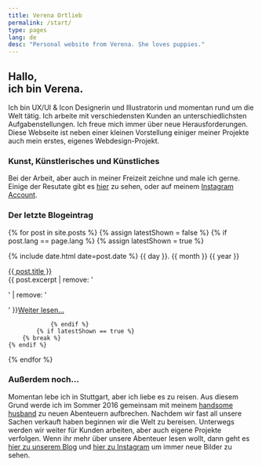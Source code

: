 ```yaml
---
title: Verena Ortlieb
permalink: /start/
type: pages
lang: de
desc: "Personal website from Verena. She loves puppies."
---
```


<h2 class="headline-index">Hallo,<br>ich bin Verena.</h2>

<p>Ich bin UX/UI & Icon Designerin und Illustratorin und momentan rund um die Welt tätig. Ich arbeite mit verschiedensten Kunden an unterschiedlichsten Aufgabenstellungen. Ich freue mich immer über neue Herausforderungen. <br>
Diese Webseite ist neben einer kleinen Vorstellung einiger meiner Projekte auch mein erstes, eigenes Webdesign-Projekt.</p>


<h3 class="subheadline-index">Kunst, Künstlerisches und Künstliches</h3>

<p>Bei der Arbeit, aber auch in meiner Freizeit zeichne und male ich gerne. Einige der Resutate gibt es <a href="/projekte">hier</a> zu sehen, oder auf meinem <a href="https://www.instagram.com/verena_von_o/" target="_blank">Instagram Account</a>.
</p>

<section>
	<div class="grid shots">
	</div>
</section>

<h3 class="subheadline-index">Der letzte Blogeintrag</h3>


{% for post in site.posts %}
	{% assign latestShown = false %}
		{% if post.lang == page.lang %}
			{% assign latestShown = true %}

{% include date.html date=post.date %}
<time class="index-post-container__date">
{{ day }}. {{ month }} {{ year }}  </time>

<div class="index-post-container__title"> <a href="{{ post.url }}">
{{ post.title }}</a></div>

<div class="index-post-container__text">
{{ post.excerpt | remove: '<p>' | remove: '</p>' }}<a href="{{ post.url }}">Weiter lesen...</a>

				{% endif %}
			{% if latestShown == true %}
		{% break %}
	{% endif %}
{% endfor %}

	
<h3 class="subheadline-index">Außerdem noch...</h3>
<p>Momentan lebe ich in Stuttgart, aber ich liebe es zu reisen. Aus diesem Grund werde ich im Sommer 2016 gemeinsam mit meinem <a href="http://www.florianbuerger.com" target="_blank"> handsome husband</a> zu neuen Abenteuern aufbrechen. Nachdem wir fast all unsere Sachen verkauft haben beginnen wir die Welt zu bereisen. Unterwegs werden wir weiter für Kunden arbeiten, aber auch eigene Projekte verfolgen. Wenn ihr mehr über unsere Abenteuer lesen wollt, dann geht es <a href="https://www.immerguteswetter.de" target="_blank">hier zu unserem Blog</a> und <a href="https://www.instagram.com/immerguteswetter/" target="_blank">hier zu Instagram</a> um immer neue Bilder zu sehen.</p>
